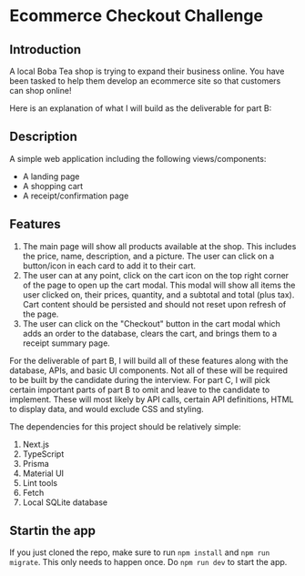 # Ecommerce Checkout Challenge
## Introduction
A local Boba Tea shop is trying to expand their business online. You have been tasked to help them develop an ecommerce site so that customers can shop online!

Here is an explanation of what I will build as the deliverable for part B:

## Description
A simple web application including the following views/components:
  - A landing page
  - A shopping cart
  - A receipt/confirmation page
  
## Features
1. The main page will show all products available at the shop. This includes the price, name, description, and a picture. The user can click on a button/icon in each card to add it to their cart.
2. The user can at any point, click on the cart icon on the top right corner of the page to open up the cart modal. This modal will show all items the user clicked on, their prices, quantity, and a subtotal and total (plus tax). Cart content should be persisted and should not reset upon refresh of the page.
3. The user can click on the "Checkout" button in the cart modal which adds an order to the database, clears the cart, and brings them to a receipt summary page.

For the deliverable of part B, I will build all of these features along with the database, APIs, and basic UI components. Not all of these will be required to be built by the candidate during the interview. For part C, I will pick certain important parts of part B to omit and leave to the candidate to implement. These will most likely by API calls, certain API definitions, HTML to display data, and would exclude CSS and styling. 

The dependencies for this project should be relatively simple:
1. Next.js
2. TypeScript
3. Prisma
4. Material UI
5. Lint tools
6. Fetch
7. Local SQLite database

## Startin the app
If you just cloned the repo, make sure to run `npm install` and `npm run migrate`. This only needs to happen once.
Do `npm run dev` to start the app.
